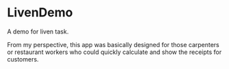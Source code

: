 # LivenDemo

A demo for liven task.

From my perspective, this app was basically designed for those carpenters or restaurant workers who could quickly calculate and show the receipts for customers.

